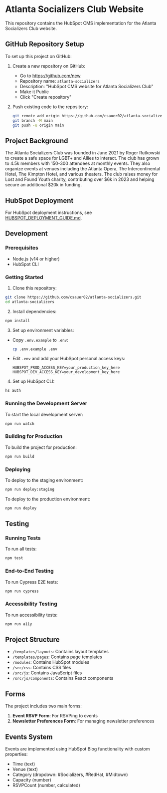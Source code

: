 # Atlanta Socializers Club Website

This repository contains the HubSpot CMS implementation for the Atlanta Socializers Club website.

## GitHub Repository Setup

To set up this project on GitHub:

1. Create a new repository on GitHub:
   - Go to https://github.com/new
   - Repository name: `atlanta-socializers`
   - Description: "HubSpot CMS website for Atlanta Socializers Club"
   - Make it Public
   - Click "Create repository"

2. Push existing code to the repository:
   ```bash
   git remote add origin https://github.com/csauer02/atlanta-socializers.git
   git branch -M main
   git push -u origin main
   ```

## Project Background

The Atlanta Socializers Club was founded in June 2021 by Roger Rutkowski to create a safe space for LGBT+ and Allies to interact. The club has grown to 4.5k members with 150-300 attendees at monthly events. They also organize events at venues including the Atlanta Opera, The Intercontinental Hotel, The Kimpton Hotel, and various theaters. The club raises money for Lost and Found Youth charity, contributing over $6k in 2023 and helping secure an additional $20k in funding.

## HubSpot Deployment

For HubSpot deployment instructions, see [HUBSPOT_DEPLOYMENT_GUIDE.md](./HUBSPOT_DEPLOYMENT_GUIDE.md).

## Development

### Prerequisites

- Node.js (v14 or higher)
- HubSpot CLI

### Getting Started

1. Clone this repository:
```bash
git clone https://github.com/csauer02/atlanta-socializers.git
cd atlanta-socializers
```

2. Install dependencies:
```bash
npm install
```

3. Set up environment variables:
- Copy `.env.example` to `.env`:
  ```bash
  cp .env.example .env
  ```
- Edit `.env` and add your HubSpot personal access keys:
  ```
  HUBSPOT_PROD_ACCESS_KEY=your_production_key_here
  HUBSPOT_DEV_ACCESS_KEY=your_development_key_here
  ```

4. Set up HubSpot CLI:
```bash
hs auth
```

### Running the Development Server

To start the local development server:

```bash
npm run watch
```

### Building for Production

To build the project for production:

```bash
npm run build
```

### Deploying

To deploy to the staging environment:

```bash
npm run deploy:staging
```

To deploy to the production environment:

```bash
npm run deploy
```

## Testing

### Running Tests

To run all tests:

```bash
npm test
```

### End-to-End Testing

To run Cypress E2E tests:

```bash
npm run cypress
```

### Accessibility Testing

To run accessibility tests:

```bash
npm run a11y
```

## Project Structure

- `/templates/layouts`: Contains layout templates
- `/templates/pages`: Contains page templates
- `/modules`: Contains HubSpot modules
- `/src/css`: Contains CSS files
- `/src/js`: Contains JavaScript files
- `/src/js/components`: Contains React components

## Forms

The project includes two main forms:

1. **Event RSVP Form**: For RSVPing to events
2. **Newsletter Preferences Form**: For managing newsletter preferences

## Events System

Events are implemented using HubSpot Blog functionality with custom properties:
- Time (text)
- Venue (text)
- Category (dropdown: #Socializers, #RedHat, #Midtown)
- Capacity (number)
- RSVPCount (number, calculated)